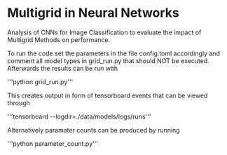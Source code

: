 # Multigrid in Neural Networks
Analysis of CNNs for Image Classification to evaluate the impact of Multigrid Methods on performance.

To run the code set the parameters in the file config.toml accordingly and comment all model types in grid_run.py that should NOT be executed.
Afterwards the results can be run with

'''python grid_run.py'''
  
This creates output in form of tensorboard events that can be viewed through

'''tensorboard --logdir=./data/models/logs/runs'''
  
Alternatively paramater counts can be produced by running

'''python parameter_count.py'''
